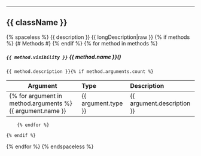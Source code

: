 
---
## {{ className }}
{% spaceless %}
{{ description }}
{{ longDescription|raw }}
{% if methods %}
{# Methods #}
{% endif %}
{% for method in methods %}

##### ``{{ method.visibility }}`` {{ method.name }}()
    {{ method.description }}{% if method.arguments.count %}

Argument   | Type          | Description
------------| :-------------| :-------------
        {% for argument in method.arguments %}{{ argument.name }} | {{ argument.type }} | {{ argument.description }}
        {% endfor %}

    {% endif %}
{% endfor %}
{% endspaceless %}
